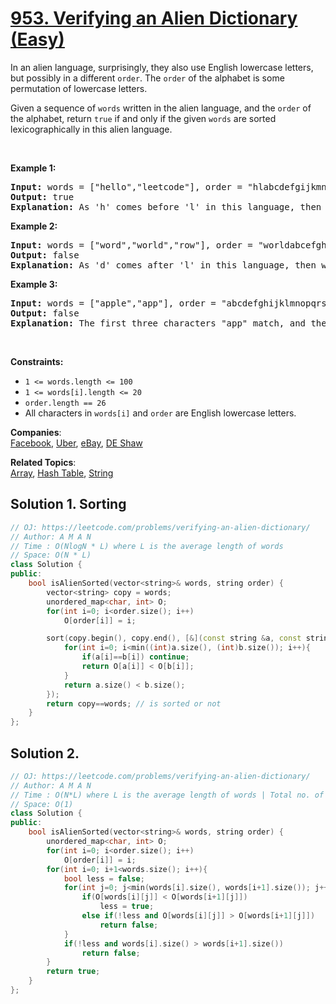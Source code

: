 # [953. Verifying an Alien Dictionary (Easy)](https://leetcode.com/problems/verifying-an-alien-dictionary/)

<p>In an alien language, surprisingly, they also use English lowercase letters, but possibly in a different <code>order</code>. The <code>order</code> of the alphabet is some permutation of lowercase letters.</p>

<p>Given a sequence of <code>words</code> written in the alien language, and the <code>order</code> of the alphabet, return <code>true</code> if and only if the given <code>words</code> are sorted lexicographically in this alien language.</p>

<p>&nbsp;</p>
<p><strong>Example 1:</strong></p>

<pre><strong>Input:</strong> words = ["hello","leetcode"], order = "hlabcdefgijkmnopqrstuvwxyz"
<strong>Output:</strong> true
<strong>Explanation: </strong>As 'h' comes before 'l' in this language, then the sequence is sorted.
</pre>

<p><strong>Example 2:</strong></p>

<pre><strong>Input:</strong> words = ["word","world","row"], order = "worldabcefghijkmnpqstuvxyz"
<strong>Output:</strong> false
<strong>Explanation: </strong>As 'd' comes after 'l' in this language, then words[0] &gt; words[1], hence the sequence is unsorted.
</pre>

<p><strong>Example 3:</strong></p>

<pre><strong>Input:</strong> words = ["apple","app"], order = "abcdefghijklmnopqrstuvwxyz"
<strong>Output:</strong> false
<strong>Explanation: </strong>The first three characters "app" match, and the second string is shorter (in size.) According to lexicographical rules "apple" &gt; "app", because 'l' &gt; '∅', where '∅' is defined as the blank character which is less than any other character (<a href="https://en.wikipedia.org/wiki/Lexicographical_order" target="_blank">More info</a>).
</pre>

<p>&nbsp;</p>
<p><strong>Constraints:</strong></p>

<ul>
	<li><code>1 &lt;= words.length &lt;= 100</code></li>
	<li><code>1 &lt;= words[i].length &lt;= 20</code></li>
	<li><code>order.length == 26</code></li>
	<li>All characters in <code>words[i]</code> and <code>order</code> are English lowercase letters.</li>
</ul>


**Companies**:  
[Facebook](https://leetcode.com/company/facebook), [Uber](https://leetcode.com/company/uber), [eBay](https://leetcode.com/company/ebay), [DE Shaw](https://leetcode.com/company/de-shaw)

**Related Topics**:  
[Array](https://leetcode.com/tag/array/), [Hash Table](https://leetcode.com/tag/hash-table/), [String](https://leetcode.com/tag/string/)
 
## Solution 1. Sorting 

```cpp
// OJ: https://leetcode.com/problems/verifying-an-alien-dictionary/
// Author: A M A N
// Time : O(NlogN * L) where L is the average length of words
// Space: O(N * L)
class Solution {
public:
    bool isAlienSorted(vector<string>& words, string order) {
        vector<string> copy = words;
        unordered_map<char, int> O;
        for(int i=0; i<order.size(); i++)
            O[order[i]] = i;

        sort(copy.begin(), copy.end(), [&](const string &a, const string &b){
            for(int i=0; i<min((int)a.size(), (int)b.size()); i++){
                if(a[i]==b[i]) continue;
                return O[a[i]] < O[b[i]];
            }
            return a.size() < b.size();
        });
        return copy==words; // is sorted or not
    }
};
```

## Solution 2. 

```cpp
// OJ: https://leetcode.com/problems/verifying-an-alien-dictionary/
// Author: A M A N
// Time : O(N*L) where L is the average length of words | Total no. of chars
// Space: O(1)
class Solution {
public:
    bool isAlienSorted(vector<string>& words, string order) {
        unordered_map<char, int> O;
        for(int i=0; i<order.size(); i++)
            O[order[i]] = i;
        for(int i=0; i+1<words.size(); i++){
            bool less = false;
            for(int j=0; j<min(words[i].size(), words[i+1].size()); j++){
                if(O[words[i][j]] < O[words[i+1][j]]) 
                    less = true;
                else if(!less and O[words[i][j]] > O[words[i+1][j]])
                    return false;
            }
            if(!less and words[i].size() > words[i+1].size())
                return false;
        }
        return true;
    }
};
```